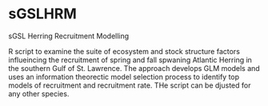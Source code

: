 # sGSLHRM
sGSL Herring Recruitment Modelling

R script to examine the suite of ecosystem and stock structure factors influeincing the recruitment of spring and fall spwaning Atlantic Herring in the southern Gulf of St. Lawrence. The approach develops GLM models and uses an information theorectic model selection process to identify top models of recruitment and recruitment rate. THe script can be djusted for any other species.
